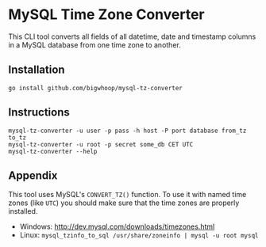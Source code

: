 # MySQL Time Zone Converter

This CLI tool converts all fields of all datetime, date and timestamp columns in a MySQL database from
one time zone to another.
 
## Installation

    go install github.com/bigwhoop/mysql-tz-converter

## Instructions

    mysql-tz-converter -u user -p pass -h host -P port database from_tz to_tz
    mysql-tz-converter -u root -p secret some_db CET UTC
    mysql-tz-converter --help 

## Appendix

This tool uses MySQL's `CONVERT_TZ()` function. To use it with named time zones (like `UTC`) you should
make sure that the time zones are properly installed.

 * Windows: http://dev.mysql.com/downloads/timezones.html
 * Linux: `mysql_tzinfo_to_sql /usr/share/zoneinfo | mysql -u root mysql`